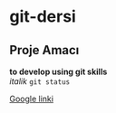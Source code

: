 # git-dersi

## Proje Amacı

  **to develop using git skills** <br/>
  *italik*
  `git status`
  
  [Google linki](www.google.com)
  
  

